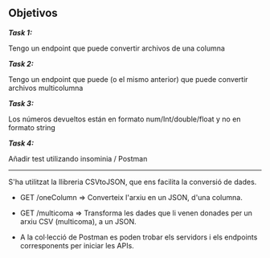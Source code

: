
## Objetivos

***Task 1:***

Tengo un endpoint que puede convertir archivos de una columna

***Task 2:***

Tengo un endpoint que puede (o el mismo anterior) que puede convertir archivos multicolumna

***Task 3:***

Los números devueltos están en formato num/Int/double/float y no en formato string

***Task 4:***

Añadir test utilizando insominia / Postman 

---

S'ha utilitzat la llibreria CSVtoJSON, que ens facilita la conversió de dades.


- GET /oneColumn  => Converteix l'arxiu en un JSON, d'una columna.

- GET /multicoma  => Transforma les dades que li venen donades per un arxiu CSV (multicoma), a un JSON.

- A la col·lecció de Postman es poden trobar els servidors i els endpoints corresponents per iniciar les APIs.